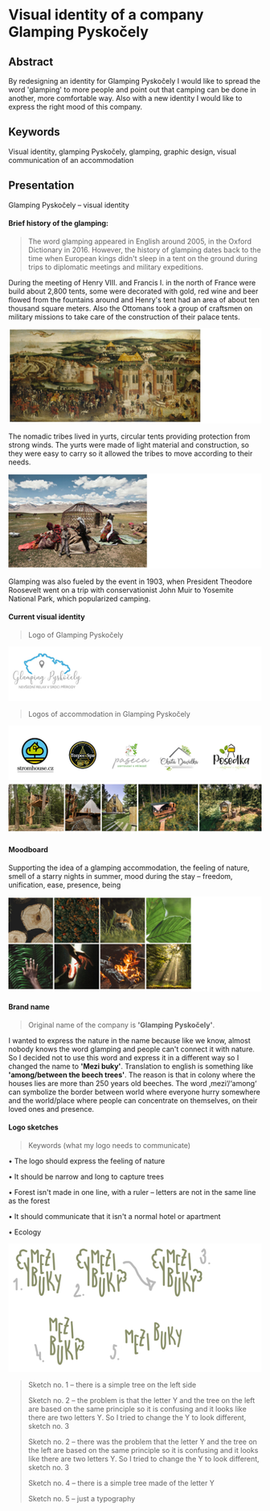 # Visual identity of a company Glamping Pyskočely

## Abstract
By redesigning an identity for Glamping Pyskočely I would like to spread the word 'glamping' to more people and point out that camping can be done in another, more comfortable way. Also with a new identity I would like to express the right mood of this company.

## Keywords
Visual identity, glamping Pyskočely, glamping, graphic design, visual communication of an accommodation

## Presentation
Glamping Pyskočely – visual identity
#### Brief history of the glamping:
> The word glamping appeared in English around 2005, in the Oxford Dictionary in 2016. However, the history of glamping dates back to the time when European kings didn't sleep in a tent on the ground during trips to diplomatic meetings and military expeditions. 

During the meeting of Henry VIII. and Francis I. in the north of France were build about 2,800 tents, some were decorated with gold, red wine and beer flowed from the fountains around and Henry's tent had an area of about ten thousand square meters. Also the Ottomans took a group of craftsmen on military missions to take care of the construction of their palace tents.

![history.](img/history1.jpg)

The nomadic tribes lived in yurts, circular tents providing protection from strong winds. The yurts were made of light material and construction, so they were easy to carry so it allowed the tribes to move according to their needs.

![Yurt.](img/yurt2.jpg)

Glamping was also fueled by the event in 1903, when President Theodore Roosevelt went on a trip with conservationist John Muir to Yosemite National Park, which popularized camping. 

#### Current visual identity
> Logo of Glamping Pyskočely

![Logo of Glamping Pyskočely.](img/logo2.jpg)

> Logos of accommodation in Glamping Pyskočely

![Logos of accommodations in Glamping Pyskočely.](img/loga1.jpg)
![Accommodations of Glamping Pyskočely.](img/accommodation1.jpg)

#### Moodboard
Supporting the idea of a glamping accommodation, the feeling of nature, smell of a starry nights in summer, mood during the stay – freedom, unification, ease, presence, being

![Moodboard.](img/moodboard1.jpg)
#### Brand name
> Original name of the company is **'Glamping Pyskočely'**. 

I wanted to express the nature in the name because like we know, almost nobody knows the word glamping and people can't connect it with nature. So I decided not to use this word and express it in a different way so I changed the name to **'Mezi buky'**. Translation to english is something like **'among/between the beech trees'**. The reason is that in colony where the houses lies are more than 250 years old beeches. The word ‚mezi‘/‘among‘ can symbolize the border between world where everyone hurry somewhere and the world/place where people can concentrate on themselves, on their loved ones and presence.

#### Logo sketches

> Keywords (what my logo needs to communicate)

• The logo should express the feeling of nature

• It should be narrow and long to capture trees

• Forest isn't made in one line, with a ruler – letters are not in the same line as the forest

• It should communicate that it isn't a normal hotel or apartment

• Ecology

![Logo sketches.](img/sketches1.jpg)

> Sketch no. 1 – there is a simple tree on the left side
> 
> Sketch no. 2 – the problem is that the letter Y and the tree on the left are based on the same principle so it is confusing and it looks like there are two letters Y. So I tried to change the Y to look different, sketch no. 3
> 
> Sketch no. 2 – there was the problem that the letter Y and the tree on the left are based on the same principle so it is confusing and it looks like there are two letters Y. So I tried to change the Y to look different, sketch no. 3
> 
> Sketch no. 4 – there is a simple tree made of the letter Y
> 
> Sketch no. 5 – just a typography





